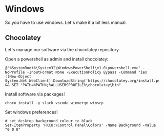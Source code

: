# Windows

So you have to use windows. Let's make it a bit less manual.
## Chocolatey

Let's manage our software via the chocolatey repository.

Open a powershell as admin and install chocolatey:
```shell
@"%SystemRoot%\System32\WindowsPowerShell\v1.0\powershell.exe" -NoProfile -InputFormat None -ExecutionPolicy Bypass -Command "iex ((New-Object System.Net.WebClient).DownloadString('https://chocolatey.org/install.ps1'))" && SET "PATH=%PATH%;%ALLUSERSPROFILE%\chocolatey\bin"
```

Install software via packages!
```shell
choco install -y slack vscode winmerge winscp
```

Set windows preferences!
```shell
# set desktop background colour to black
Set-ItemProperty 'HKCU:\Control Panel\Colors' -Name Background -Value "0 0 0"
```
